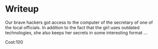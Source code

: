 # Writeup

Our brave hackers got access to the computer of the secretary of one of the local officials. In addition to the fact that the girl uses outdated technologies, she also keeps her secrets in some interesting format ... 

Cost:100
